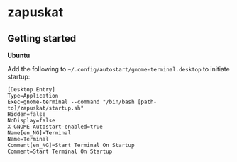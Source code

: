 # zapuskat


## Getting started

**Ubuntu**

Add the following to `~/.config/autostart/gnome-terminal.desktop` to initiate startup:

```
[Desktop Entry]
Type=Application
Exec=gnome-terminal --command "/bin/bash [path-to]/zapuskat/startup.sh"
Hidden=false
NoDisplay=false
X-GNOME-Autostart-enabled=true
Name[en_NG]=Terminal
Name=Terminal
Comment[en_NG]=Start Terminal On Startup
Comment=Start Terminal On Startup
```
